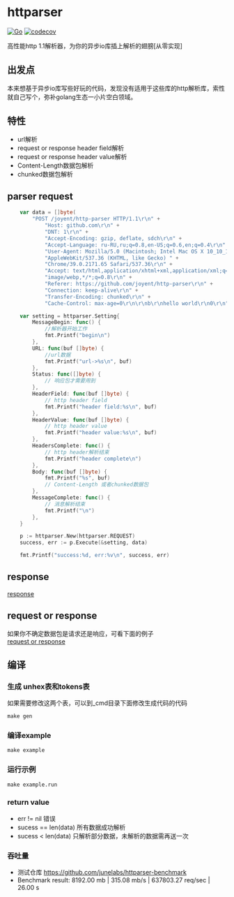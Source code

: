 # httparser
[![Go](https://github.com/antlabs/httparser/workflows/Go/badge.svg)](https://github.com/antlabs/httparser/actions)
[![codecov](https://codecov.io/gh/antlabs/httparser/branch/main/graph/badge.svg)](https://codecov.io/gh/antlabs/httparser)  

高性能http 1.1解析器，为你的异步io库插上解析的翅膀[从零实现]

## 出发点
本来想基于异步io库写些好玩的代码，发现没有适用于这些库的http解析库，索性就自己写个，弥补golang生态一小片空白领域。

## 特性
* url解析
* request or response header field解析
* request or response  header value解析
* Content-Length数据包解析
* chunked数据包解析

## parser request
```go
	var data = []byte(
		"POST /joyent/http-parser HTTP/1.1\r\n" +
			"Host: github.com\r\n" +
			"DNT: 1\r\n" +
			"Accept-Encoding: gzip, deflate, sdch\r\n" +
			"Accept-Language: ru-RU,ru;q=0.8,en-US;q=0.6,en;q=0.4\r\n" +
			"User-Agent: Mozilla/5.0 (Macintosh; Intel Mac OS X 10_10_1) " +
			"AppleWebKit/537.36 (KHTML, like Gecko) " +
			"Chrome/39.0.2171.65 Safari/537.36\r\n" +
			"Accept: text/html,application/xhtml+xml,application/xml;q=0.9," +
			"image/webp,*/*;q=0.8\r\n" +
			"Referer: https://github.com/joyent/http-parser\r\n" +
			"Connection: keep-alive\r\n" +
			"Transfer-Encoding: chunked\r\n" +
			"Cache-Control: max-age=0\r\n\r\nb\r\nhello world\r\n0\r\n")

	var setting = httparser.Setting{
		MessageBegin: func() {
			//解析器开始工作
			fmt.Printf("begin\n")
		},
		URL: func(buf []byte) {
			//url数据
			fmt.Printf("url->%s\n", buf)
		},
		Status: func([]byte) {
			// 响应包才需要用到
		},
		HeaderField: func(buf []byte) {
			// http header field
			fmt.Printf("header field:%s\n", buf)
		},
		HeaderValue: func(buf []byte) {
			// http header value
			fmt.Printf("header value:%s\n", buf)
		},
		HeadersComplete: func() {
			// http header解析结束
			fmt.Printf("header complete\n")
		},
		Body: func(buf []byte) {
			fmt.Printf("%s", buf)
			// Content-Length 或者chunked数据包
		},
		MessageComplete: func() {
			// 消息解析结束
			fmt.Printf("\n")
		},
	}

	p := httparser.New(httparser.REQUEST)
	success, err := p.Execute(&setting, data)

	fmt.Printf("success:%d, err:%v\n", success, err)
```

## response
[response](./_example/response.go)

## request or response
如果你不确定数据包是请求还是响应，可看下面的例子  
[request or response](./_example/request_or_response.go)


## 编译
### 生成 unhex表和tokens表
如果需要修改这两个表，可以到_cmd目录下面修改生成代码的代码
```Makefile
make gen
```

### 编译example
```Makefile
make example
```
### 运行示例
```Makefile
make example.run
```
### return value
* err != nil 错误
* sucess == len(data) 所有数据成功解析
* sucess < len(data) 只解析部分数据，未解析的数据需再送一次

### 吞吐量
* 测试仓库 https://github.com/junelabs/httparser-benchmark
* Benchmark result: 8192.00 mb | 315.08 mb/s | 637803.27 req/sec | 26.00 s
